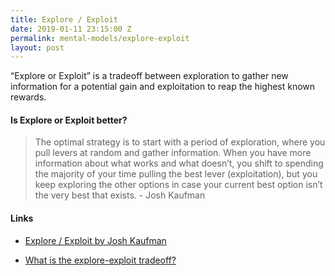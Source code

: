 ```yaml
---
title: Explore / Exploit
date: 2019-01-11 23:15:00 Z
permalink: mental-models/explore-exploit
layout: post
---
```


“Explore or Exploit” is a tradeoff between exploration to gather new information for a potential gain and exploitation to reap the highest known rewards.

#### Is Explore or Exploit better?

> The optimal strategy is to start with a period of exploration, where you pull levers at random and gather information. When you have more information about what works and what doesn’t, you shift to spending the majority of your time pulling the best lever (exploitation), but you keep exploring the other options in case your current best option isn’t the very best that exists. - Josh Kaufman

#### Links

* [Explore / Exploit by Josh Kaufman](https://joshkaufman.net/explore-exploit/)

* [What is the explore-exploit tradeoff?](https://conceptually.org/concepts/explore-or-exploit/)